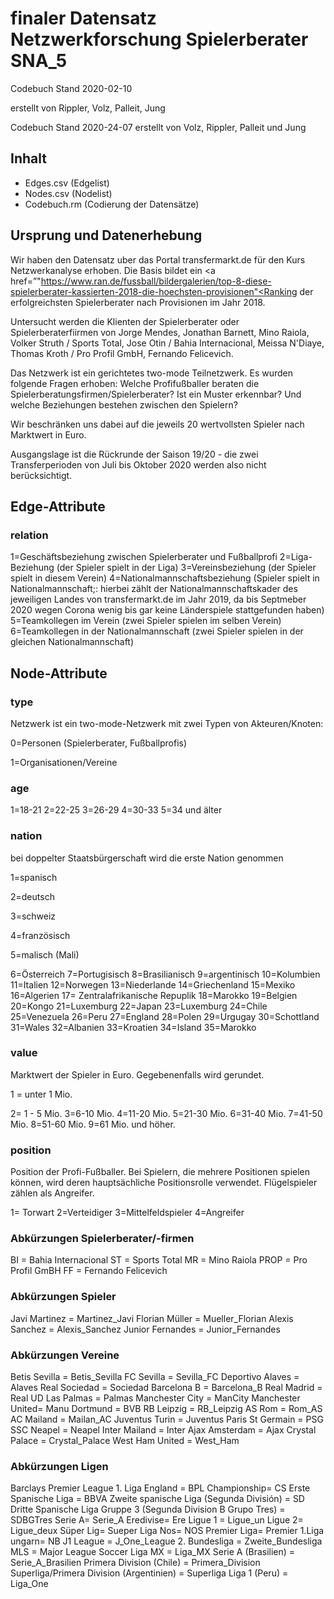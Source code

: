 <h1>finaler Datensatz Netzwerkforschung Spielerberater SNA_5</h1>

Codebuch Stand 2020-02-10 <p>
erstellt von Rippler, Volz, Palleit, Jung

Codebuch Stand 2020-24-07
erstellt von Volz, Rippler, Palleit und Jung

<h2>Inhalt</h2>
<ul>
<li>Edges.csv (Edgelist)</li>
<li>Nodes.csv (Nodelist)</li>
<li>Codebuch.rm (Codierung der Datensätze)</li>
</ul>
<h2>Ursprung und Datenerhebung</h2>

Wir haben den Datensatz uber das Portal transfermarkt.de für den Kurs Netzwerkanalyse erhoben. Die Basis bildet ein <a href=”"https://www.ran.de/fussball/bildergalerien/top-8-diese-spielerberater-kassierten-2018-die-hoechsten-provisionen"<Ranking der erfolgreichsten Spielerberater nach Provisionen im Jahr 2018.</a>

<p>Untersucht werden die Klienten der Spielerberater oder Spielerberaterfiirmen von Jorge Mendes, Jonathan Barnett, Mino Raiola, Volker Struth / Sports Total, Jose Otin / Bahia Internacional, Meissa N'Diaye, Thomas Kroth / Pro Profil GmbH, Fernando Felicevich.</p>

<p>Das Netzwerk ist ein gerichtetes two-mode Teilnetzwerk. Es wurden folgende Fragen erhoben: Welche Profifußballer beraten die Spielerberatungsfirmen/Spielerberater? Ist ein Muster erkennbar? Und welche Beziehungen bestehen zwischen den Spielern?</p>
Wir beschränken uns dabei auf die jeweils 20 wertvollsten Spieler nach Marktwert in Euro.
<p> Ausgangslage ist die Rückrunde der Saison 19/20 - die zwei Transferperioden von Juli bis Oktober 2020 werden also nicht berücksichtigt. </p>




<h2>Edge-Attribute</h2>
<h3>relation</h3>
1=Geschäftsbeziehung zwischen Spielerberater und Fußballprofi
2=Liga-Beziehung (der Spieler spielt in der Liga)
3=Vereinsbeziehung (der Spieler spielt in diesem Verein)
4=Nationalmannschaftsbeziehung (Spieler spielt in Nationalmannschaft;: hierbei zählt der Nationalmannschaftskader des jeweiligen Landes von transfermarkt.de im Jahr 2019, da bis Septmeber 2020 wegen Corona wenig bis gar keine Länderspiele stattgefunden haben)
5=Teamkollegen im Verein (zwei Spieler spielen im selben Verein)
6=Teamkollegen in der Nationalmannschaft (zwei Spieler spielen in der gleichen Nationalmannschaft) 



<h2>Node-Attribute</h2>
<h3>type</h3>
Netzwerk ist ein two-mode-Netzwerk mit zwei Typen von Akteuren/Knoten:

0=Personen (Spielerberater, Fußballprofis) <p>
1=Organisationen/Vereine

<h3>age</h3>
1=18-21
2=22-25
3=26-29
4=30-33
5=34 und älter
<h3>nation</h3>
bei doppelter Staatsbürgerschaft wird die erste Nation genommen <p>

1=spanisch <p>
2=deutsch <p>
3=schweiz <p>
4=französisch <p>
5=malisch (Mali) <p>
6=Österreich
7=Portugisisch 
8=Brasilianisch 
9=argentinisch
10=Kolumbien 
11=Italien
12=Norwegen
13=Niederlande
14=Griechenland
15=Mexiko
16=Algerien
17= Zentralafrikanische Repuplik
18=Marokko
19=Belgien
20=Kongo
21=Luxemburg
22=Japan
23=Luxemburg
24=Chile
25=Venezuela
26=Peru
27=England
28=Polen
29=Urgugay
30=Schottland
31=Wales
32=Albanien
33=Kroatien
34=Island
35=Marokko
<h3>value</h3>
Marktwert der Spieler in Euro. Gegebenenfalls wird gerundet. <p> 

1 = unter 1 Mio. <p>
2= 1 - 5 Mio.
3=6-10 Mio. 
4=11-20 Mio.
5=21-30 Mio.
6=31-40 Mio.
7=41-50 Mio.
8=51-60 Mio.
9=61 Mio. und höher. 
<h3>position</h3>
Position der Profi-Fußballer. Bei Spielern, die mehrere Positionen spielen können, wird deren hauptsächliche Positionsrolle verwendet. Flügelspieler zählen als Angreifer.

1= Torwart
2=Verteidiger
3=Mittelfeldspieler
4=Angreifer


<h3>Abkürzungen Spielerberater/-firmen</h3> 
BI = Bahia Internacional 
ST = Sports Total
MR = Mino Raiola
PROP = Pro Profil GmBH
FF = Fernando Felicevich

<h3>Abkürzungen Spieler</h3> 
Javi Martinez = Martinez_Javi
Florian Müller = Mueller_Florian
Alexis Sanchez = Alexis_Sanchez
Junior Fernandes = Junior_Fernandes


<h3>Abkürzungen Vereine</h3>
Betis Sevilla = Betis_Sevilla
FC Sevilla = Sevilla_FC
Deportivo Alaves = Alaves
Real Sociedad = Sociedad
Barcelona B = Barcelona_B
Real Madrid = Real
UD Las Palmas = Palmas
Manchester City = ManCity
Manchester United= Manu
Dortmund = BVB
RB Leipzig = RB_Leipzig
AS Rom = Rom_AS
AC Mailand = Mailan_AC
Juventus Turin = Juventus
Paris St Germain = PSG
SSC Neapel = Neapel
Inter Mailand = Inter 
Ajax Amsterdam = Ajax
Crystal Palace = Crystal_Palace
West Ham United = West_Ham
<h3>Abkürzungen Ligen</h3>
Barclays Premier League 1. Liga England = BPL
Championship= CS
Erste Spanische Liga = BBVA
Zweite spanische Liga (Segunda División) = SD
Dritte Spanische Liga Gruppe 3 (Segunda Division B Grupo Tres) = SDBGTres
Serie A= Serie_A
Eredivise= Ere
Ligue 1 = Ligue_un
Ligue 2= Ligue_deux
Süper Lig= Sueper
Liga Nos= NOS
Premier Liga= Premier
1.Liga ungarn= NB
J1 League = J_One_League
2. Bundesliga = Zweite_Bundesliga
MLS = Major League Soccer
Liga MX = Liga_MX
Serie A (Brasilien) = Serie_A_Brasilien
Primera Division (Chile) = Primera_Division
Superliga/Primera Division (Argentinien) = Superliga
Liga 1 (Peru) = Liga_One


